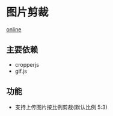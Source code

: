 # 图片剪裁

[online](https://zzxming.github.io/pic-cut/)

## 主要依赖

-   cropperjs
-   gif.js

## 功能

-   支持上传图片按比例剪裁(默认比例 5:3)
